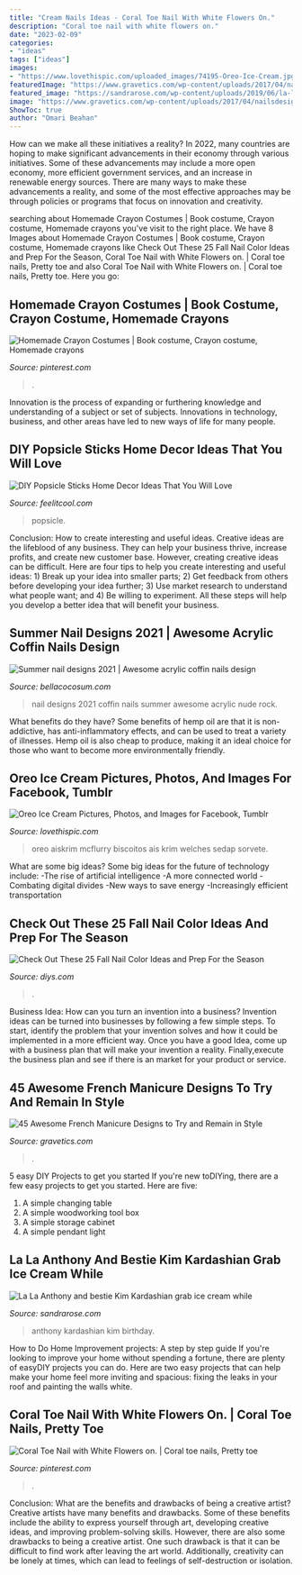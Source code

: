 ```yaml
---
title: "Cream Nails Ideas - Coral Toe Nail With White Flowers On."
description: "Coral toe nail with white flowers on."
date: "2023-02-09"
categories:
- "ideas"
tags: ["ideas"]
images:
- "https://www.lovethispic.com/uploaded_images/74195-Oreo-Ice-Cream.jpg"
featuredImage: "https://www.gravetics.com/wp-content/uploads/2017/04/nailsdesignfrenchmanicure.jpg"
featured_image: "https://sandrarose.com/wp-content/uploads/2019/06/la-la-anthony-celebrrate-birthday-in-pink-dress.jpg"
image: "https://www.gravetics.com/wp-content/uploads/2017/04/nailsdesignfrenchmanicure.jpg"
ShowToc: true
author: "Omari Beahan"
---
```



How can we make all these initiatives a reality?
In 2022, many countries are hoping to make significant advancements in their economy through various initiatives. Some of these advancements may include a more open economy, more efficient government services, and an increase in renewable energy sources. There are many ways to make these advancements a reality, and some of the most effective approaches may be through policies or programs that focus on innovation and creativity.

	

		
searching about Homemade Crayon Costumes | Book costume, Crayon costume, Homemade crayons you've visit to the right place. We have 8 Images about Homemade Crayon Costumes | Book costume, Crayon costume, Homemade crayons like Check Out These 25 Fall Nail Color Ideas and Prep For the Season, Coral Toe Nail with White Flowers on. | Coral toe nails, Pretty toe and also Coral Toe Nail with White Flowers on. | Coral toe nails, Pretty toe. Here you go:
		
    
## Homemade Crayon Costumes | Book Costume, Crayon Costume, Homemade Crayons

<img loading=lazy src="https://i.pinimg.com/736x/a1/7f/e9/a17fe9d4fd7478241e6819b96b616295--homemade-crayons-crayon-costume.jpg" onerror="this.onerror=null;this.src='https://tse2.mm.bing.net/th?id=OIP.zomsFHsLFY_QI0uorUcNVwHaNK&amp;pid=15.1';" alt="Homemade Crayon Costumes | Book costume, Crayon costume, Homemade crayons">

_Source: pinterest.com_

>. 

	

Innovation is the process of expanding or furthering knowledge and understanding of a subject or set of subjects. Innovations in technology, business, and other areas have led to new ways of life for many people.

    
## DIY Popsicle Sticks Home Decor Ideas That You Will Love

<img loading=lazy src="http://feelitcool.com/wp-content/uploads/2016/08/popsicle-sticks-home-decor-ideas.jpg" onerror="this.onerror=null;this.src='https://tse2.mm.bing.net/th?id=OIP.40V-x6kqFF4q8wadfBte6wHaD3&amp;pid=15.1';" alt="DIY Popsicle Sticks Home Decor Ideas That You Will Love">

_Source: feelitcool.com_

>popsicle. 

	

Conclusion: How to create interesting and useful ideas.
Creative ideas are the lifeblood of any business. They can help your business thrive, increase profits, and create new customer base. However, creating creative ideas can be difficult. Here are four tips to help you create interesting and useful ideas: 1) Break up your idea into smaller parts; 2) Get feedback from others before developing your idea further; 3) Use market research to understand what people want; and 4) Be willing to experiment. All these steps will help you develop a better idea that will benefit your business.

    
## Summer Nail Designs 2021 | Awesome Acrylic Coffin Nails Design

<img loading=lazy src="https://bellacocosum.com/wp-content/uploads/2021/03/10-13.jpg" onerror="this.onerror=null;this.src='https://tse2.mm.bing.net/th?id=OIP.dvkFCVQRCRVUDEv4rAYRUgHaIh&amp;pid=15.1';" alt="Summer nail designs 2021 | Awesome acrylic coffin nails design">

_Source: bellacocosum.com_

>nail designs 2021 coffin nails summer awesome acrylic nude rock. 

	

What benefits do they have?
Some benefits of hemp oil are that it is non-addictive, has anti-inflammatory effects, and can be used to treat a variety of illnesses. Hemp oil is also cheap to produce, making it an ideal choice for those who want to become more environmentally friendly.

    
## Oreo Ice Cream Pictures, Photos, And Images For Facebook, Tumblr

<img loading=lazy src="https://www.lovethispic.com/uploaded_images/74195-Oreo-Ice-Cream.jpg" onerror="this.onerror=null;this.src='https://tse3.mm.bing.net/th?id=OIP.-T5eVX7DkUxMOq0KIOW-iAHaE8&amp;pid=15.1';" alt="Oreo Ice Cream Pictures, Photos, and Images for Facebook, Tumblr">

_Source: lovethispic.com_

>oreo aiskrim mcflurry biscoitos ais krim welches sedap sorvete. 

	

What are some big ideas?
Some big ideas for the future of technology include: 
-The rise of artificial intelligence 
-A more connected world 
-Combating digital divides 
-New ways to save energy 
-Increasingly efficient transportation

    
## Check Out These 25 Fall Nail Color Ideas And Prep For The Season

<img loading=lazy src="https://cdn.diys.com/wp-content/uploads/2016/08/cream-nail-manicure.jpg" onerror="this.onerror=null;this.src='https://tse2.mm.bing.net/th?id=OIP.7aJ84h7NwTdxPlqV5GsfNwHaJ3&amp;pid=15.1';" alt="Check Out These 25 Fall Nail Color Ideas and Prep For the Season">

_Source: diys.com_

>. 

	

Business Idea: How can you turn an invention into a business?
Invention ideas can be turned into businesses by following a few simple steps. To start, identify the problem that your invention solves and how it could be implemented in a more efficient way. Once you have a good Idea, come up with a business plan that will make your invention a reality. Finally,execute the business plan and see if there is an market for your product or service.

    
## 45 Awesome French Manicure Designs To Try And Remain In Style

<img loading=lazy src="https://www.gravetics.com/wp-content/uploads/2017/04/nailsdesignfrenchmanicure.jpg" onerror="this.onerror=null;this.src='https://tse4.mm.bing.net/th?id=OIP.k1hKaHFAiiV0IEaMIA8j-gHaJQ&amp;pid=15.1';" alt="45 Awesome French Manicure Designs to Try and Remain in Style">

_Source: gravetics.com_

>. 

	

5 easy DIY Projects to get you started
If you're new toDIYing, there are a few easy projects to get you started. Here are five: 
1. A simple changing table 
2. A simple woodworking tool box 
3. A simple storage cabinet 
4. A simple pendant light 

    
## La La Anthony And Bestie Kim Kardashian Grab Ice Cream While

<img loading=lazy src="https://sandrarose.com/wp-content/uploads/2019/06/la-la-anthony-celebrrate-birthday-in-pink-dress.jpg" onerror="this.onerror=null;this.src='https://tse1.mm.bing.net/th?id=OIP.euK1dA4xH_j5NNBoeNslAQHaLH&amp;pid=15.1';" alt="La La Anthony and bestie Kim Kardashian grab ice cream while">

_Source: sandrarose.com_

>anthony kardashian kim birthday. 

	

How to Do Home Improvement projects: A step by step guide
If you're looking to improve your home without spending a fortune, there are plenty of easyDIY projects you can do. Here are two easy projects that can help make your home feel more inviting and spacious: fixing the leaks in your roof and painting the walls white.

    
## Coral Toe Nail With White Flowers On. | Coral Toe Nails, Pretty Toe

<img loading=lazy src="https://i.pinimg.com/736x/5e/9b/93/5e9b93c2d3131c112797c68132b06993.jpg" onerror="this.onerror=null;this.src='https://tse2.mm.bing.net/th?id=OIP.-Cl0HOx3HsUNBlxoN3OqJQHaHa&amp;pid=15.1';" alt="Coral Toe Nail with White Flowers on. | Coral toe nails, Pretty toe">

_Source: pinterest.com_

>. 

	

Conclusion: What are the benefits and drawbacks of being a creative artist?
Creative artists have many benefits and drawbacks. Some of these benefits include the ability to express yourself through art, developing creative ideas, and improving problem-solving skills. However, there are also some drawbacks to being a creative artist. One such drawback is that it can be difficult to find work after leaving the art world. Additionally, creativity can be lonely at times, which can lead to feelings of self-destruction or isolation.

